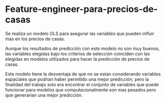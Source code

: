 # Feature-engineer-para-precios-de-casas

Se realiza un modelo OLS para asegurar las variables que pueden influir mas en los precios de casas.

Aunque los resultados de predicción con este modelo no son muy buenos, las variables elegidas bajo los criterios de selección coinciden con las elegidas en modelos utilizados para hacer la predicción de precios de casas.

Este modelo tiene la desventaja de que no se estan considerando variables espaciales que podrían haber permitido una mejor predicción, pero la finalidad del trabajo solo era encontrar el conjunto de variables que puede funcionar para modelos que computacionalmente son mas pesados pero que generarían una mejor predicción.
